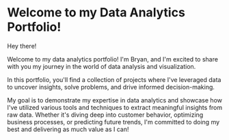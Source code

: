 # Welcome to my Data Analytics Portfolio!
Hey there!

Welcome to my data analytics portfolio! I'm Bryan, and I'm excited to share with you my journey in the world of data analysis and visualization.

In this portfolio, you'll find a collection of projects where I've leveraged data to uncover insights, solve problems, and drive informed decision-making. 

My goal is to demonstrate my expertise in data analytics and showcase how I've utilized various tools and techniques to extract meaningful insights from raw data. Whether it's diving deep into customer behavior, optimizing business processes, or predicting future trends, I'm committed to doing my best and delivering as much value as I can!
